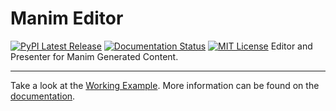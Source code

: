 # Manim Editor

<a href="https://pypi.org/project/manim-editor/"><img src="https://img.shields.io/pypi/v/manim-editor.svg?style=flat&logo=pypi" alt="PyPI Latest Release"></a>
<a href="https://manim-editor.readthedocs.io/en/stable/"><img src='https://readthedocs.org/projects/manim-editor/badge/?version=stable' alt='Documentation Status' /></a>
<a href="http://choosealicense.com/licenses/mit/"><img src="https://img.shields.io/badge/license-MIT-red.svg?style=flat" alt="MIT License"></a>
Editor and Presenter for Manim Generated Content.
<hr/>

Take a look at the [Working Example](https://manimeditorproject.github.io/manim_editor/tutorial/).
More information can be found on the [documentation](https://manim-editor.readthedocs.io/en/stable/).
